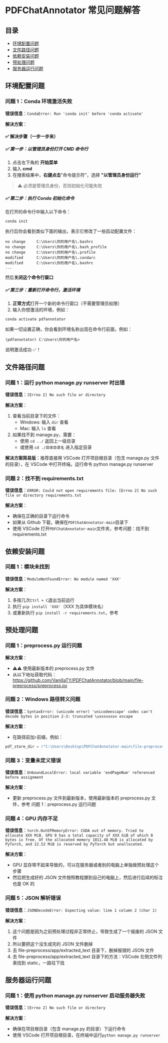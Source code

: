 # PDFChatAnnotator 常见问题解答

## 目录

- [环境配置问题](#环境配置问题)
- [文件路径问题](#文件路径问题)
- [依赖安装问题](#依赖安装问题)
- [预处理问题](#预处理问题)
- [服务器运行问题](#服务器运行问题)

## 环境配置问题

### 问题 1：Conda 环境激活失败

**错误信息**：`CondaError: Run 'conda init' before 'conda activate'`

**解决方案**：

#### ✅ 解决步骤（一步一步来）

##### ✅ 第一步：以管理员身份打开 CMD 命令行

1. 点击左下角的 **开始菜单**
2. 输入 **cmd**
3. 在搜索结果中，**右键点击**"命令提示符"，选择 **"以管理员身份运行"**

> ⚠️ 必须是管理员身份，否则初始化可能失败

##### ✅ 第二步：执行 Conda 初始化命令

在打开的命令行中输入以下命令：

```
conda init
```

执行后你会看到类似下面的输出，表示它修改了一些启动配置文件：

```
no change     C:\Users\你的用户名\.bashrc
no change     C:\Users\你的用户名\.bash_profile
no change     C:\Users\你的用户名\.profile
modified      C:\Users\你的用户名\.condarc
modified      C:\Users\你的用户名\.bashrc
...
```

然后**关闭这个命令行窗口**

##### ✅ 第三步：重新打开命令行，激活环境

1. **正常方式**打开一个新的命令行窗口（不需要管理员权限）
2. 输入你想激活的环境，例如：

```
conda activate pdfannotator
```

如果一切设置正确，你会看到环境名称出现在命令行前面，例如：

```
(pdfannotator) C:\Users\你的用户名>
```

说明激活成功 ✅！

## 文件路径问题

### 问题 1：运行 python manage.py runserver 时出错

**错误信息**：`[Errno 2] No such file or directory`

**解决方案**：

1. 查看当前目录下的文件：
   - Windows: 输入 `dir` 查看
   - Mac: 输入 `ls` 查看
2. 如果找不到 manage.py，需要：
   - 使用 `cd ../` 返回上一级目录
   - 或使用 `cd ./具体目录名` 进入指定目录

**解决方案简易版**：推荐直接用 VSCode 打开项目根目录（包含 manage.py 文件的目录），在 VSCode 中打开终端，运行命令 python manage.py runserver

### 问题 2：找不到 requirements.txt

**错误信息**：`ERROR: Could not open requirements file: [Errno 2] No such file or directory requirements.txt`

**解决方案**：

- 确保在正确的目录下运行命令
- 如果从 Github 下载，确保在`PDFChatAnnotator-main`目录下
- 使用 VSCode 打开`PDFChatAnnotator-main`文件夹，参考问题：找不到 requirements.txt

## 依赖安装问题

### 问题 1：模块未找到

**错误信息**：`ModuleNotFoundError: No module named 'XXX'`

**解决方案**：

1. 多按几次`Ctrl + C`退出当前运行
2. 执行 `pip install 'XXX'`（XXX 为具体模块名）
3. 或重新执行 `pip install -r requirements.txt`，参考

## 预处理问题

### 问题 1：preprocess.py 运行问题

**解决方案**：

- ⚠️⚠️ 使用最新版本的 preprocess.py 文件
- 从以下地址获取代码：https://github.com/VanillaTY/PDFChatAnnotator/blob/main/file-preprocess/preprocess.py

### 问题 2：Windows 路径转义问题

**错误信息**：`SyntaxError: (unicode error) 'unicodeescape' codec can't decode bytes in position 2-3: truncated \uxxxxxxxx escape`

**解决方案**：

- 在路径前加`r`前缀，例如：

```python
pdf_store_dir = r"C:\Users\Desktop\PDFChatAnnotator-main\file-preprocess\pdfFiles\my_paper"
```

### 问题 3：变量未定义错误

**错误信息**：`UnboundLocalError: local variable 'endPageNum' referenced before assignment`

**解决方案**：

- 更新 preprocess.py 文件到最新版本，使用最新版本的 preprocess.py 文件，参考 问题 1：preprocess.py 运行问题

### 问题 4：GPU 内存不足

**错误信息**：`torch.OutOfMemoryError: CUDA out of memory. Tried to allocate XXX MiB. GPU 0 has a total capacity of XXX GiB of which 0 bytes is free. Of the allocated memory 1011.48 MiB is allocated by PyTorch, and 22.52 MiB is reserved by PyTorch but unallocated.`

**解决方案**：

- GPU 显存带不起来导致的，可以在服务器或者别的电脑上单独做预处理这个步骤
- 然后把生成好的 JSON 文件按照教程挪到自己的电脑上，然后进行后续的标注也是 OK 的

### 问题 5：JSON 解析错误

**错误信息**：`JSONDecodeError: Expecting value: line 1 column 2 (char 1)`

**解决方案**：

1. 这个问题是因为之前预处理过程非正常终止，导致生成了一个报废的 JSON 文件
2. 所以要把这个没生成完的 JSON 文件删掉
3. 去 file-preprocess/app/extracted_text 目录下，删掉报错的 JSON 文件
4. 去 file-preprocess/app/extracted_text 目录下的方法：VSCode 左侧文件列表找到 static，一路往下找

## 服务器运行问题

### 问题 1：使用 python manage.py runserver 启动服务器失败

**错误信息**：`[Errno 2] No such file or directory`

**解决方案**：

- 确保在项目根目录（包含 manage.py 的目录）下运行命令
- 使用 VSCode 打开项目根目录，在终端中运行`python manage.py runserver`
